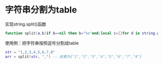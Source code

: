 # 字符串分割为table

实现string.split()函数

```lua
function split(a,b)if b==nil then b="%s"end;local c={}for d in string.gmatch(a,"([^"..b.."]+)")do table.insert(c,d)end;return c end
```

使用例：把字符串按照逗号分割成table

```lua
str = "1,2,3,4,5,6,7,8"
arr = split(str, ",") -- 结果为{"1","2","3","4","5","6","7","8"}
```
